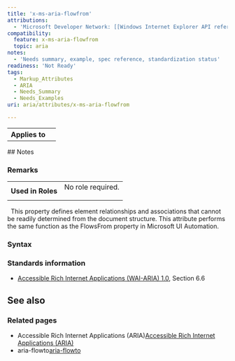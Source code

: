```yaml
---
title: 'x-ms-aria-flowfrom'
attributions:
  - 'Microsoft Developer Network: [[Windows Internet Explorer API reference](http://msdn.microsoft.com/en-us/library/ie/hh828809%28v=vs.85%29.aspx) Article]'
compatibility:
  feature: x-ms-aria-flowfrom
  topic: aria
notes:
  - 'Needs summary, example, spec reference, standardization status'
readiness: 'Not Ready'
tags:
  - Markup_Attributes
  - ARIA
  - Needs_Summary
  - Needs_Examples
uri: aria/attributes/x-ms-aria-flowfrom

---
```

<table class="wikitable">
<tr>
<th>
Applies to

</th>
<td>
</td>
</tr>
</table>
## Notes

### Remarks

<table class="wikitable">
<tr>
<th>
Used in Roles

</th>
<td>
<dl>

<dt>
No role required.

</dt>
</dl>
</td>
</tr>
</table>
  This property defines element relationships and associations that cannot be readily determined from the document structure. This attribute performs the same function as the FlowsFrom property in Microsoft UI Automation.

### Syntax

### Standards information

-   [Accessible Rich Internet Applications (WAI-ARIA) 1.0](http://go.microsoft.com/fwlink/p/?linkid=203793), Section 6.6

## See also

### Related pages

-   Accessible Rich Internet Applications (ARIA)[Accessible Rich Internet Applications (ARIA)](/aria)
-   aria-flowto[aria-flowto](/aria/attributes/aria-flowto)
